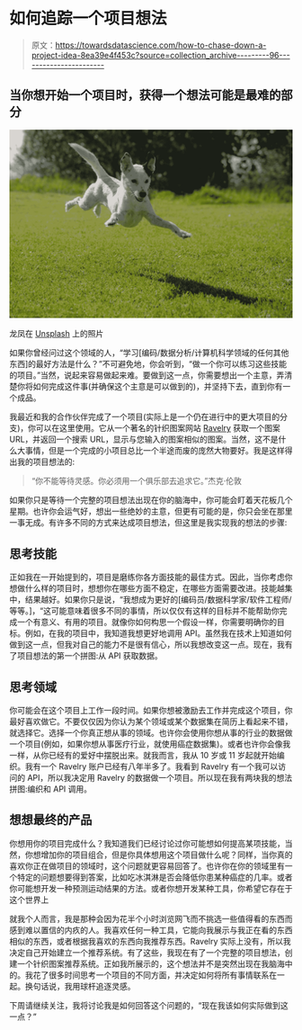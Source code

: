 # 如何追踪一个项目想法

> 原文：<https://towardsdatascience.com/how-to-chase-down-a-project-idea-8ea39e4f453c?source=collection_archive---------96----------------------->

## 当你想开始一个项目时，获得一个想法可能是最难的部分

![](img/e0281269b80ed64bdd811158cee32269.png)

龙凤在 [Unsplash](https://unsplash.com?utm_source=medium&utm_medium=referral) 上的照片

如果你曾经问过这个领域的人，“学习[编码/数据分析/计算机科学领域的任何其他东西]的最好方法是什么？”不可避免地，你会听到，“做一个你可以练习这些技能的项目。”当然，说起来容易做起来难。要做到这一点，你需要想出一个主意，弄清楚你将如何完成这件事(并确保这个主意是可以做到的)，并坚持下去，直到你有一个成品。

我最近和我的合作伙伴完成了一个项目(实际上是一个仍在进行中的更大项目的分支)，你可以在这里使用。它从一个著名的针织图案网站 [Ravelry](https://www.ravelry.com/) 获取一个图案 URL，并返回一个搜索 URL，显示与您输入的图案相似的图案。当然，这不是什么大事情，但是一个完成的小项目总比一个半途而废的庞然大物要好。我是这样得出我的项目想法的:

> “你不能等待灵感。你必须用一个俱乐部去追求它。”杰克·伦敦

如果你只是等待一个完整的项目想法出现在你的脑海中，你可能会盯着天花板几个星期。也许你会运气好，想出一些绝妙的主意，但更有可能的是，你只会坐在那里一事无成。有许多不同的方式来达成项目想法，但这里是我实现我的想法的步骤:

## 思考技能

正如我在一开始提到的，项目是磨练你各方面技能的最佳方式。因此，当你考虑你想做什么样的项目时，想想你在哪些方面不稳定，在哪些方面需要改进。技能越集中，结果越好。如果你只是说，“我想成为更好的[编码员/数据科学家/软件工程师/等等。]，“这可能意味着很多不同的事情，所以仅仅有这样的目标并不能帮助你完成一个有意义、有用的项目。就像你如何构思一个假设一样，你需要明确你的目标。例如，在我的项目中，我知道我想更好地调用 API。虽然我在技术上知道如何做到这一点，但我对自己的能力不是很有信心，所以我想改变这一点。现在，我有了项目想法的第一个拼图:从 API 获取数据。

## 思考领域

你可能会在这个项目上工作一段时间。如果你想被激励去工作并完成这个项目，你最好喜欢做它。不要仅仅因为你认为某个领域或某个数据集在简历上看起来不错，就选择它。选择一个你真正想从事的领域。也许你会使用你想从事的行业的数据做一个项目(例如，如果你想从事医疗行业，就使用癌症数据集)。或者也许你会像我一样，从你已经有的爱好中摆脱出来。就我而言，我从 10 岁或 11 岁起就开始编织。我有一个 Ravelry 账户已经有八年半多了。我看到 Ravelry 有一个我可以访问的 API，所以我决定用 Ravelry 的数据做一个项目。所以现在我有两块我的想法拼图:编织和 API 调用。

## 想想最终的产品

你想用你的项目完成什么？我知道我们已经讨论过你可能想如何提高某项技能，当然，你想增加你的项目组合，但是你具体想用这个项目做什么呢？同样，当你真的喜欢你正在做项目的领域时，这个问题就更容易回答了。也许你在你的领域里有一个特定的问题想要得到答案，比如吃冰淇淋是否会降低你患某种癌症的几率。或者你可能想开发一种预测运动结果的方法。或者你想开发某种工具，你希望它存在于这个世界上

就我个人而言，我是那种会因为花半个小时浏览网飞而不挑选一些值得看的东西而感到难以置信的内疚的人。我喜欢任何一种工具，它能向我展示与我正在看的东西相似的东西，或者根据我喜欢的东西向我推荐东西。Ravelry 实际上没有，所以我决定自己开始建立一个推荐系统。有了这些，我现在有了一个完整的项目想法，创建一个针织图案推荐系统。正如我所展示的，这个想法并不是突然出现在我脑海中的。我花了很多时间思考一个项目的不同方面，并决定如何将所有事情联系在一起。换句话说，我用球杆追逐灵感。

下周请继续关注，我将讨论我是如何回答这个问题的，“现在我该如何实际做到这一点？”